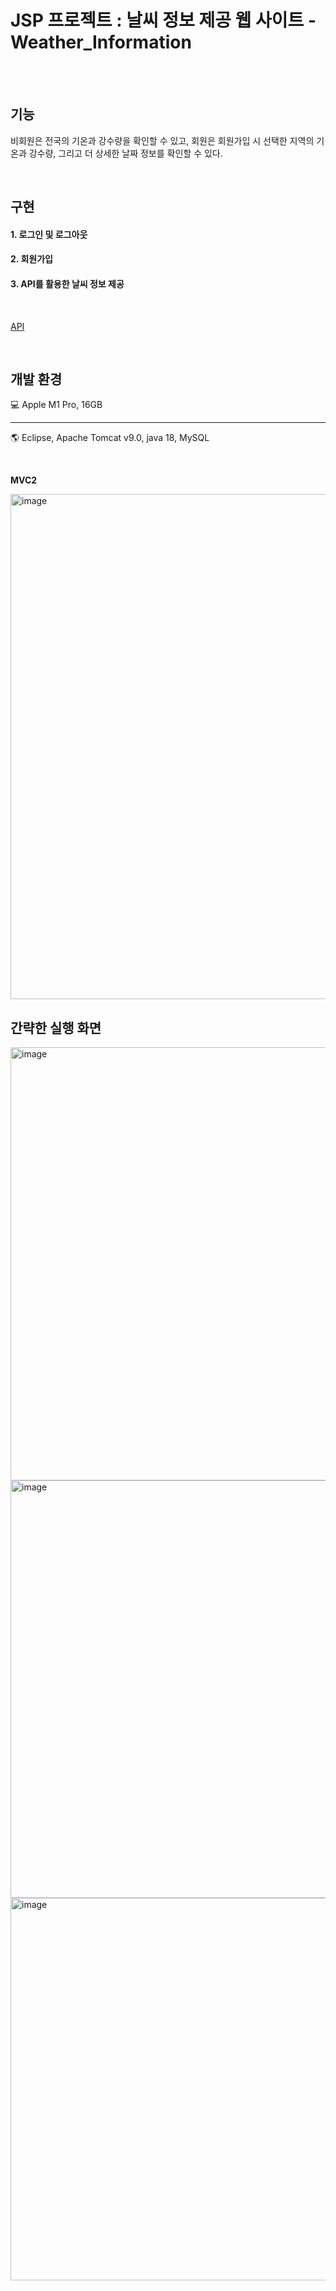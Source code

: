 # JSP 프로젝트 : 날씨 정보 제공 웹 사이트 - Weather_Information
<br><br>

## 기능
비회원은 전국의 기온과 강수량을 확인할 수 있고, 회원은 회원가입 시 선택한 지역의 기온과 강수량, 그리고 더 상세한 날짜 정보를 확인할 수 있다.

<br>

## 구현
#### 1. 로그인 및 로그아웃
#### 2. 회원가입
#### 3. API를 활용한 날씨 정보 제공

<br>

<a href = "https://www.data.go.kr/tcs/dss/selectApiDataDetailView.do?publicDataPk=15084084"> API </a>


<br>

## 개발 환경

💻 Apple M1 Pro, 16GB <br>

<hr>

🌎 Eclipse, Apache Tomcat v9.0, java 18, MySQL

<br>

<b> MVC2 </b> <br>

<img width="808" alt="image" src="https://user-images.githubusercontent.com/90755590/214069249-8cc80fdb-0b7a-4198-80e1-6f118834af16.png">

<br>

## 간략한 실행 화면
<img width="693" alt="image" src="https://user-images.githubusercontent.com/90755590/214069881-7e82d8c5-b70d-4724-9a40-974f1bca0f3a.png">
<br>
<img width="668" alt="image" src="https://user-images.githubusercontent.com/90755590/214069835-3375511d-e79a-40e3-985e-27907a208c7a.png">
<br>
<img width="612" alt="image" src="https://user-images.githubusercontent.com/90755590/214069958-124e1c6f-d38f-4cd6-9e4f-70a12139ec5d.png">


